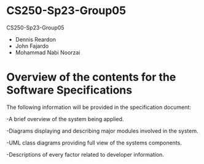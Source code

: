 # CS250-Sp23-Group05
CS250-Sp23-Group05

- Dennis Reardon
- John Fajardo
- Mohammad Nabi Noorzai

# Overview of the contents for the Software Specifications

The following information will be provided in the specification document:

-A brief overview of the system being applied.

-Diagrams displaying and describing major modules involved in the system.

-UML class diagrams providing full view of the systems components.

-Descriptions of every factor related to developer information.

